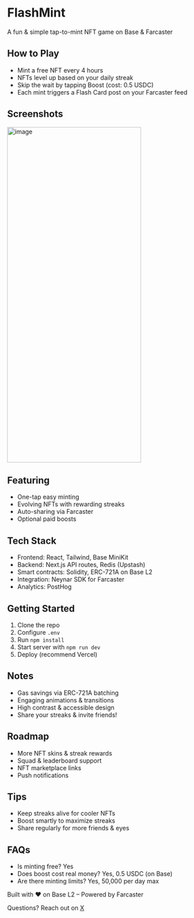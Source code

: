 # FlashMint

A fun & simple tap-to-mint NFT game on Base & Farcaster

## How to Play

- Mint a free NFT every 4 hours
- NFTs level up based on your daily streak
- Skip the wait by tapping Boost (cost: 0.5 USDC)
- Each mint triggers a Flash Card post on your Farcaster feed

## Screenshots

<img width="310" height="777" alt="image" src="https://github.com/user-attachments/assets/4e2b8580-efd7-4393-9c15-aec8d55c9773" />

## Featuring
- One-tap easy minting  
- Evolving NFTs with rewarding streaks  
- Auto-sharing via Farcaster  
- Optional paid boosts

## Tech Stack

- Frontend: React, Tailwind, Base MiniKit  
- Backend: Next.js API routes, Redis (Upstash)  
- Smart contracts: Solidity, ERC-721A on Base L2  
- Integration: Neynar SDK for Farcaster  
- Analytics: PostHog  

## Getting Started

1. Clone the repo  
2. Configure `.env`  
3. Run `npm install`  
4. Start server with `npm run dev`  
5. Deploy (recommend Vercel)  

## Notes

- Gas savings via ERC-721A batching  
- Engaging animations & transitions  
- High contrast & accessible design  
- Share your streaks & invite friends!

## Roadmap

- More NFT skins & streak rewards
- Squad & leaderboard support
- NFT marketplace links
- Push notifications

## Tips

- Keep streaks alive for cooler NFTs
- Boost smartly to maximize streaks
- Share regularly for more friends & eyes

## FAQs

- Is minting free? Yes
- Does boost cost real money? Yes, 0.5 USDC (on Base)
- Are there minting limits? Yes, 50,000 per day max

Built with ❤️ on Base L2 – Powered by Farcaster

Questions? Reach out on [X](x.com/dineshcodes)
